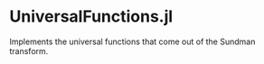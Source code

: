 UniversalFunctions.jl
=====================

Implements the universal functions that come out of the Sundman transform.
